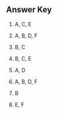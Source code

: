 ## Answer Key

1. A, C, E

2. A, B, D, F

3. B, C

4. B, C, E

5. A, D

6. A, B, D, F

7. B

8. E, F
